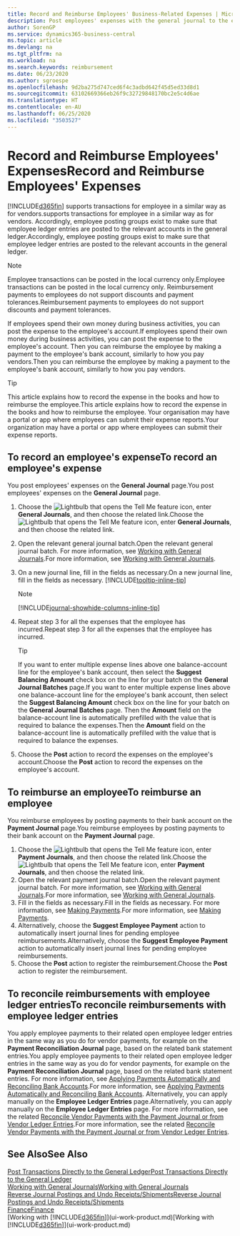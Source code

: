 ```yaml
---
title: Record and Reimburse Employees' Business-Related Expenses | Microsoft Docs
description: Post employees' expenses with the general journal to the employee's account and later post a payment to the employee's bank account to reimburse for the business-related expense.
author: SorenGP
ms.service: dynamics365-business-central
ms.topic: article
ms.devlang: na
ms.tgt_pltfrm: na
ms.workload: na
ms.search.keywords: reimbursement
ms.date: 06/23/2020
ms.author: sgroespe
ms.openlocfilehash: 9d2ba275d747ced6f4c3adbd642f45d5ed33d8d1
ms.sourcegitcommit: 63102669366eb26f9c32729848170bc2e5c4d6ae
ms.translationtype: HT
ms.contentlocale: en-AU
ms.lasthandoff: 06/25/2020
ms.locfileid: "3503527"
---
```

# <a name="record-and-reimburse-employees-expenses"></a><span data-ttu-id="eaf85-103">Record and Reimburse Employees' Expenses</span><span class="sxs-lookup"><span data-stu-id="eaf85-103">Record and Reimburse Employees' Expenses</span></span>

[!INCLUDE[d365fin](includes/d365fin_md.md)] <span data-ttu-id="eaf85-104">supports transactions for employee in a similar way as for vendors.</span><span class="sxs-lookup"><span data-stu-id="eaf85-104">supports transactions for employee in a similar way as for vendors.</span></span> <span data-ttu-id="eaf85-105">Accordingly, employee posting groups exist to make sure that employee ledger entries are posted to the relevant accounts in the general ledger.</span><span class="sxs-lookup"><span data-stu-id="eaf85-105">Accordingly, employee posting groups exist to make sure that employee ledger entries are posted to the relevant accounts in the general ledger.</span></span>

> [!NOTE]  
> <span data-ttu-id="eaf85-106">Employee transactions can be posted in the local currency only.</span><span class="sxs-lookup"><span data-stu-id="eaf85-106">Employee transactions can be posted in the local currency only.</span></span> <span data-ttu-id="eaf85-107">Reimbursement payments to employees do not support discounts and payment tolerances.</span><span class="sxs-lookup"><span data-stu-id="eaf85-107">Reimbursement payments to employees do not support discounts and payment tolerances.</span></span>

<span data-ttu-id="eaf85-108">If employees spend their own money during business activities, you can post the expense to the employee's account.</span><span class="sxs-lookup"><span data-stu-id="eaf85-108">If employees spend their own money during business activities, you can post the expense to the employee's account.</span></span> <span data-ttu-id="eaf85-109">Then you can reimburse the employee by making a payment to the employee's bank account, similarly to how you pay vendors.</span><span class="sxs-lookup"><span data-stu-id="eaf85-109">Then you can reimburse the employee by making a payment to the employee's bank account, similarly to how you pay vendors.</span></span>  

> [!TIP]
> <span data-ttu-id="eaf85-110">This article explains how to record the expense in the books and how to reimburse the employee.</span><span class="sxs-lookup"><span data-stu-id="eaf85-110">This article explains how to record the expense in the books and how to reimburse the employee.</span></span> <span data-ttu-id="eaf85-111">Your organisation may have a portal or app where employees can submit their expense reports.</span><span class="sxs-lookup"><span data-stu-id="eaf85-111">Your organization may have a portal or app where employees can submit their expense reports.</span></span>

## <a name="to-record-an-employees-expense"></a><span data-ttu-id="eaf85-112">To record an employee's expense</span><span class="sxs-lookup"><span data-stu-id="eaf85-112">To record an employee's expense</span></span>
<span data-ttu-id="eaf85-113">You post employees' expenses on the **General Journal** page.</span><span class="sxs-lookup"><span data-stu-id="eaf85-113">You post employees' expenses on the **General Journal** page.</span></span>
1. <span data-ttu-id="eaf85-114">Choose the ![Lightbulb that opens the Tell Me feature](media/ui-search/search_small.png "Tell me what you want to do") icon, enter **General Journals**, and then choose the related link.</span><span class="sxs-lookup"><span data-stu-id="eaf85-114">Choose the ![Lightbulb that opens the Tell Me feature](media/ui-search/search_small.png "Tell me what you want to do") icon, enter **General Journals**, and then choose the related link.</span></span>
2. <span data-ttu-id="eaf85-115">Open the relevant general journal batch.</span><span class="sxs-lookup"><span data-stu-id="eaf85-115">Open the relevant general journal batch.</span></span> <span data-ttu-id="eaf85-116">For more information, see [Working with General Journals](ui-work-general-journals.md).</span><span class="sxs-lookup"><span data-stu-id="eaf85-116">For more information, see [Working with General Journals](ui-work-general-journals.md).</span></span>
3. <span data-ttu-id="eaf85-117">On a new journal line, fill in the fields as necessary.</span><span class="sxs-lookup"><span data-stu-id="eaf85-117">On a new journal line, fill in the fields as necessary.</span></span> [!INCLUDE[tooltip-inline-tip](includes/tooltip-inline-tip_md.md)]    

    > [!NOTE]
    > [!INCLUDE[journal-showhide-columns-inline-tip](includes/journal-showhide-columns-inline-tip.md)]
4. <span data-ttu-id="eaf85-118">Repeat step 3 for all the expenses that the employee has incurred.</span><span class="sxs-lookup"><span data-stu-id="eaf85-118">Repeat step 3 for all the expenses that the employee has incurred.</span></span>

    > [!TIP]  
    > <span data-ttu-id="eaf85-119">If you want to enter multiple expense lines above one balance-account line for the employee's bank account, then select the **Suggest Balancing Amount** check box on the line for your batch on the **General Journal Batches** page.</span><span class="sxs-lookup"><span data-stu-id="eaf85-119">If you want to enter multiple expense lines above one balance-account line for the employee's bank account, then select the **Suggest Balancing Amount** check box on the line for your batch on the **General Journal Batches** page.</span></span> <span data-ttu-id="eaf85-120">Then the **Amount** field on the balance-account line is automatically prefilled with the value that is required to balance the expenses.</span><span class="sxs-lookup"><span data-stu-id="eaf85-120">Then the **Amount** field on the balance-account line is automatically prefilled with the value that is required to balance the expenses.</span></span>
5. <span data-ttu-id="eaf85-121">Choose the **Post** action to record the expenses on the employee's account.</span><span class="sxs-lookup"><span data-stu-id="eaf85-121">Choose the **Post** action to record the expenses on the employee's account.</span></span>

## <a name="to-reimburse-an-employee"></a><span data-ttu-id="eaf85-122">To reimburse an employee</span><span class="sxs-lookup"><span data-stu-id="eaf85-122">To reimburse an employee</span></span>
<span data-ttu-id="eaf85-123">You reimburse employees by posting payments to their bank account on the **Payment Journal** page.</span><span class="sxs-lookup"><span data-stu-id="eaf85-123">You reimburse employees by posting payments to their bank account on the **Payment Journal** page.</span></span>
1. <span data-ttu-id="eaf85-124">Choose the ![Lightbulb that opens the Tell Me feature](media/ui-search/search_small.png "Tell me what you want to do") icon, enter **Payment Journals**, and then choose the related link.</span><span class="sxs-lookup"><span data-stu-id="eaf85-124">Choose the ![Lightbulb that opens the Tell Me feature](media/ui-search/search_small.png "Tell me what you want to do") icon, enter **Payment Journals**, and then choose the related link.</span></span>
2. <span data-ttu-id="eaf85-125">Open the relevant payment journal batch.</span><span class="sxs-lookup"><span data-stu-id="eaf85-125">Open the relevant payment journal batch.</span></span> <span data-ttu-id="eaf85-126">For more information, see [Working with General Journals](ui-work-general-journals.md).</span><span class="sxs-lookup"><span data-stu-id="eaf85-126">For more information, see [Working with General Journals](ui-work-general-journals.md).</span></span>
3. <span data-ttu-id="eaf85-127">Fill in the fields as necessary.</span><span class="sxs-lookup"><span data-stu-id="eaf85-127">Fill in the fields as necessary.</span></span> <span data-ttu-id="eaf85-128">For more information, see [Making Payments](payables-make-payments.md).</span><span class="sxs-lookup"><span data-stu-id="eaf85-128">For more information, see [Making Payments](payables-make-payments.md).</span></span>
4. <span data-ttu-id="eaf85-129">Alternatively, choose the **Suggest Employee Payment** action to automatically insert journal lines for pending employee reimbursements.</span><span class="sxs-lookup"><span data-stu-id="eaf85-129">Alternatively, choose the **Suggest Employee Payment** action to automatically insert journal lines for pending employee reimbursements.</span></span>
5. <span data-ttu-id="eaf85-130">Choose the **Post** action to register the reimbursement.</span><span class="sxs-lookup"><span data-stu-id="eaf85-130">Choose the **Post** action to register the reimbursement.</span></span>  

## <a name="to-reconcile-reimbursements-with-employee-ledger-entries"></a><span data-ttu-id="eaf85-131">To reconcile reimbursements with employee ledger entries</span><span class="sxs-lookup"><span data-stu-id="eaf85-131">To reconcile reimbursements with employee ledger entries</span></span>
<span data-ttu-id="eaf85-132">You apply employee payments to their related open employee ledger entries in the same way as you do for vendor payments, for example on the **Payment Reconciliation Journal** page, based on the related bank statement entries.</span><span class="sxs-lookup"><span data-stu-id="eaf85-132">You apply employee payments to their related open employee ledger entries in the same way as you do for vendor payments, for example on the **Payment Reconciliation Journal** page, based on the related bank statement entries.</span></span> <span data-ttu-id="eaf85-133">For more information, see [Applying Payments Automatically and Reconciling Bank Accounts](receivables-apply-payments-auto-reconcile-bank-accounts.md).</span><span class="sxs-lookup"><span data-stu-id="eaf85-133">For more information, see [Applying Payments Automatically and Reconciling Bank Accounts](receivables-apply-payments-auto-reconcile-bank-accounts.md).</span></span> <span data-ttu-id="eaf85-134">Alternatively, you can apply manually on the **Employee Ledger Entries** page.</span><span class="sxs-lookup"><span data-stu-id="eaf85-134">Alternatively, you can apply manually on the **Employee Ledger Entries** page.</span></span> <span data-ttu-id="eaf85-135">For more information, see the related [Reconcile Vendor Payments with the Payment Journal or from Vendor Ledger Entries](payables-how-apply-purchase-transactions-manually.md).</span><span class="sxs-lookup"><span data-stu-id="eaf85-135">For more information, see the related [Reconcile Vendor Payments with the Payment Journal or from Vendor Ledger Entries](payables-how-apply-purchase-transactions-manually.md).</span></span>  

## <a name="see-also"></a><span data-ttu-id="eaf85-136">See Also</span><span class="sxs-lookup"><span data-stu-id="eaf85-136">See Also</span></span>
[<span data-ttu-id="eaf85-137">Post Transactions Directly to the General Ledger</span><span class="sxs-lookup"><span data-stu-id="eaf85-137">Post Transactions Directly to the General Ledger</span></span>](finance-how-post-transactions-directly.md)  
[<span data-ttu-id="eaf85-138">Working with General Journals</span><span class="sxs-lookup"><span data-stu-id="eaf85-138">Working with General Journals</span></span>](ui-work-general-journals.md)  
[<span data-ttu-id="eaf85-139">Reverse Journal Postings and Undo Receipts/Shipments</span><span class="sxs-lookup"><span data-stu-id="eaf85-139">Reverse Journal Postings and Undo Receipts/Shipments</span></span>](finance-how-reverse-journal-posting.md)  
[<span data-ttu-id="eaf85-140">Finance</span><span class="sxs-lookup"><span data-stu-id="eaf85-140">Finance</span></span>](finance.md)  
<span data-ttu-id="eaf85-141">[Working with [!INCLUDE[d365fin](includes/d365fin_md.md)]](ui-work-product.md)</span><span class="sxs-lookup"><span data-stu-id="eaf85-141">[Working with [!INCLUDE[d365fin](includes/d365fin_md.md)]](ui-work-product.md)</span></span>  
